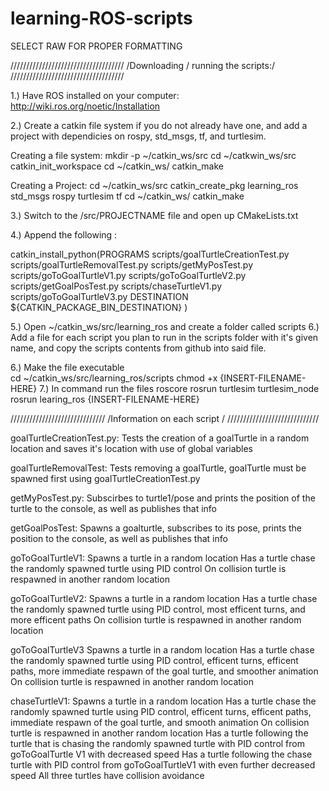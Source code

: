 # learning-ROS-scripts

SELECT RAW FOR PROPER FORMATTING

////////////////////////////////////
/Downloading / running the scripts:/
////////////////////////////////////

1.) Have ROS installed on your computer:
  http://wiki.ros.org/noetic/Installation

2.) Create a catkin file system if you do not already have one, and add a project with dependicies on rospy, std_msgs, tf, and turtlesim.
  
  Creating a file system:
  mkdir -p ~/catkin_ws/src
  cd ~/catkwin_ws/src
  catkin_init_workspace
  cd ~/catkin_ws/
  catkin_make
  
  Creating a Project:
  cd ~/catkin_ws/src
  catkin_create_pkg learning_ros std_msgs rospy turtlesim tf
  cd ~/catkin_ws/
  catkin_make
  
3.) Switch to the /src/PROJECTNAME file and open up CMakeLists.txt
 
4.) Append the following :

catkin_install_python(PROGRAMS
  scripts/goalTurtleCreationTest.py
  scripts/goalTurtleRemovalTest.py
  scripts/getMyPosTest.py
  scripts/goToGoalTurtleV1.py
  scripts/goToGoalTurtleV2.py
  scripts/getGoalPosTest.py
  scripts/chaseTurtleV1.py
  scripts/goToGoalTurtleV3.py
  DESTINATION ${CATKIN_PACKAGE_BIN_DESTINATION}
)

5.) Open ~/catkin_ws/src/learning_ros and create a folder called scripts
6.) Add a file for each script you plan to run in the scripts folder with it's given name, and copy the scripts contents from github into said file.

6.) Make the file executable  
  cd ~/catkin_ws/src/learning_ros/scripts
  chmod +x {INSERT-FILENAME-HERE}
7.) In command run the files
  roscore
  rosrun turtlesim turtlesim_node
  rosrun learing_ros {INSERT-FILENAME-HERE}
  
//////////////////////////////
/Information on each script /
/////////////////////////////

goalTurtleCreationTest.py:
Tests the creation of a goalTurtle in a random location and saves it's location with use of global variables

goalTurtleRemovalTest:
Tests removing a goalTurtle, goalTurtle must be spawned first using goalTurtleCreationTest.py

getMyPosTest.py:
Subscirbes to turtle1/pose and prints the position of the turtle to the console, as well as publishes that info

getGoalPosTest:
Spawns a goalturtle, subscribes to its pose, prints the position to the console, as well as publishes that info

goToGoalTurtleV1:
Spawns a turtle in a random location
Has a turtle chase the randomly spawned turtle using PID control
On collision turtle is respawned in another random location

goToGoalTurtleV2:
Spawns a turtle in a random location
Has a turtle chase the randomly spawned turtle using PID control, most efficent turns, and more efficent paths
On collision turtle is respawned in another random location

goToGoalTurtleV3
Spawns a turtle in a random location
Has a turtle chase the randomly spawned turtle using PID control, efficent turns, efficent paths, more immediate respawn of the goal turtle, and smoother animation
On collision turtle is respawned in another random location

chaseTurtleV1:
Spawns a turtle in a random location
Has a turtle chase the randomly spawned turtle using PID control, efficent turns, efficent paths, immediate respawn of the goal turtle, and smooth animation
On collision turtle is respawned in another random location
Has a turtle following the turtle that is chasing the randomly spawned turtle with PID control from goToGoalTurtle V1 with decreased speed
Has a turtle following the chase turtle with PID control from goToGoalTurtleV1 with even further decreased speed
All three turtles have collision avoidance
